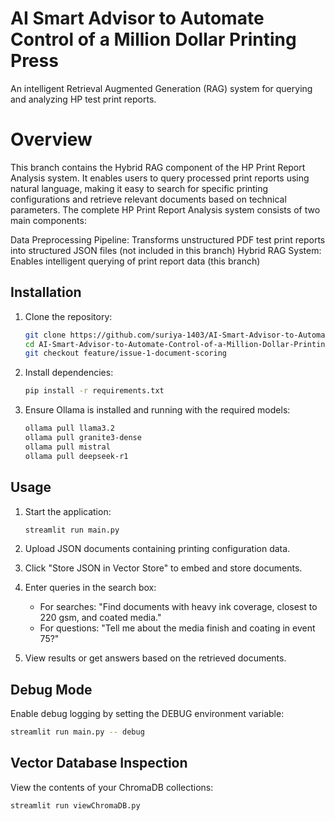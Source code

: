 # AI Smart Advisor to Automate Control of a Million Dollar Printing Press
An intelligent Retrieval Augmented Generation (RAG) system for querying and analyzing HP test print reports.

# Overview
This branch contains the Hybrid RAG component of the HP Print Report Analysis system. It enables users to query processed print reports using natural language, making it easy to search for specific printing configurations and retrieve relevant documents based on technical parameters.
The complete HP Print Report Analysis system consists of two main components:

Data Preprocessing Pipeline: Transforms unstructured PDF test print reports into structured JSON files (not included in this branch)
Hybrid RAG System: Enables intelligent querying of print report data (this branch)

## Installation

1. Clone the repository:
   ```bash
   git clone https://github.com/suriya-1403/AI-Smart-Advisor-to-Automate-Control-of-a-Million-Dollar-Printing-Press.git
   cd AI-Smart-Advisor-to-Automate-Control-of-a-Million-Dollar-Printing-Press
   git checkout feature/issue-1-document-scoring
   ```

2. Install dependencies:
   ```bash
   pip install -r requirements.txt
   ```

3. Ensure Ollama is installed and running with the required models:
   ```bash
   ollama pull llama3.2
   ollama pull granite3-dense
   ollama pull mistral
   ollama pull deepseek-r1
   ```
## Usage

1. Start the application:
   ```bash
   streamlit run main.py
   ```

2. Upload JSON documents containing printing configuration data.

3. Click "Store JSON in Vector Store" to embed and store documents.

4. Enter queries in the search box:
   - For searches: "Find documents with heavy ink coverage, closest to 220 gsm, and coated media."
   - For questions: "Tell me about the media finish and coating in event 75?"

5. View results or get answers based on the retrieved documents.

## Debug Mode

Enable debug logging by setting the DEBUG environment variable:

```bash
streamlit run main.py -- debug
```

## Vector Database Inspection

View the contents of your ChromaDB collections:

```bash
streamlit run viewChromaDB.py
```
